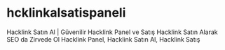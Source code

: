# hcklinkalsatispaneli
Hacklink Satın Al | Güvenilir Hacklink Panel ve Satış Hacklink Satın Alarak SEO da Zirvede Ol Hacklink Panel, Hacklink Satın Al, Hacklink Satış
